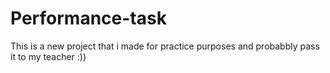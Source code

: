 # Performance-task
This is a new project that i made for practice purposes and probabbly pass it to my teacher :))
